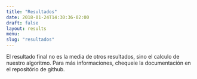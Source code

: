 ```yaml
---
title: "Resultados"
date: 2018-01-24T14:30:36-02:00
draft: false
layout: results
menu:
slug: "resultados"
---
```


El resultado final no es la media de otros resultados, sino el calculo de nuestro algoritmo. Para más informaciones, chequeie la documentación en el repositório de github. 

